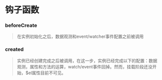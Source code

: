 # 钩子函数
### beforeCreate
> 在实例初始化之后，数据观测和event/watcher事件配置之前被调用

### created
> 实例已经创建完成之后被调用，在这一步，实例已经完成以下的配置：数据观测，属性和方法的运算，watch/event事件回掉。然而，挂载阶段还没开始，$el属性目前不可见。
